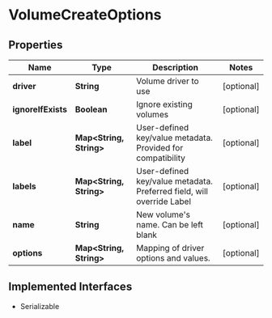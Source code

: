 

# VolumeCreateOptions


## Properties

| Name | Type | Description | Notes |
|------------ | ------------- | ------------- | -------------|
|**driver** | **String** | Volume driver to use |  [optional] |
|**ignoreIfExists** | **Boolean** | Ignore existing volumes |  [optional] |
|**label** | **Map&lt;String, String&gt;** | User-defined key/value metadata. Provided for compatibility |  [optional] |
|**labels** | **Map&lt;String, String&gt;** | User-defined key/value metadata. Preferred field, will override Label |  [optional] |
|**name** | **String** | New volume&#39;s name. Can be left blank |  [optional] |
|**options** | **Map&lt;String, String&gt;** | Mapping of driver options and values. |  [optional] |


## Implemented Interfaces

* Serializable


